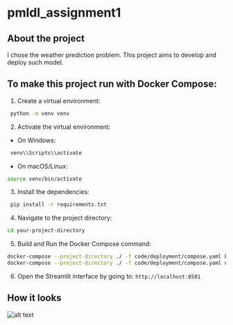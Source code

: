 # pmldl_assignment1
## About the project
I chose the weather prediction problem.
This project aims to develop and deploy such model.
## To make this project run with Docker Compose:
1. Create a virtual environment:
```bash
 python -m venv venv
```
2. Activate the virtual environment:
- On Windows:
```bash
 venv\\Scripts\\activate
 ```
- On macOS/Linux:
```bash
source venv/bin/activate
```
3. Install the dependencies:
```bash
 pip install -r requirements.txt
```
4. Navigate to the project directory:
```bash
cd your-project-directory
```
5. Build and Run the Docker Compose command:
```bash
docker-compose --project-directory ./ -f code/deployment/compose.yaml build
docker-compose --project-directory ./ -f code/deployment/compose.yaml up
```
6. Open the Streamlit interface by going to:
```http://localhost:8501```

## How it looks
![alt text](image.png)